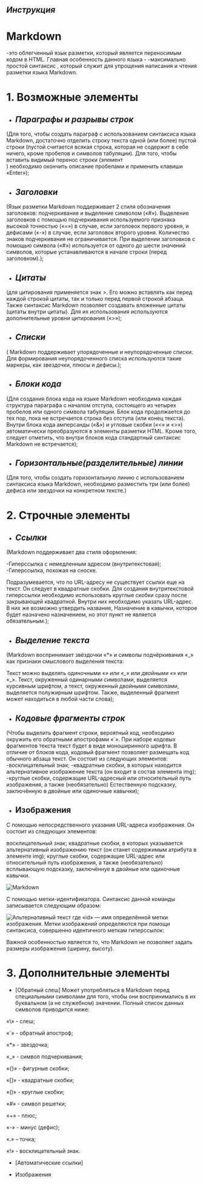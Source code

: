 ## *Инструкция*

# **Markdown**
 -это облегченный язык разметки, который является переносимым кодом в HTML. Главная особенность данного языка - -максимально простой синтаксис , который служит для упрощения написания и чтения разметки языка Markdown.

# 1. **Возможные элементы** 

* ## *Параграфы и разрывы строк* 
(Для того, чтобы создать параграф с использованием синтаксиса языка Markdown, достаточно отделить строку текста одной (или более) пустой строки (пустой считается всякая строка, которая не содержит в себе ничего, кроме пробелов и символов табуляции). Для того, чтобы вставить видимый перенос строки (элемент <br/>) необходимо окончить описание пробелами и применить клавиши «Enter»);

* ## *Заголовки* 
(Язык разметки Markdown поддерживает 2 стиля обозначения заголовков: подчеркивание и выделение символом («#»). Выделение заголовков с помощью подчеркивания используемого признака высокой точностью («=») в случае, если заголовок первого уровня, и дефисами («-») в случае, если заголовок второго уровня. Количество знаков подчеркивания не ограничивается. При выделении заголовков с помощью символа («#») используется от одного до шести значений символов, которые устанавливаются в начале строки (перед заголовком).);

* ## *Цитаты*
(для цитирования применяется знак >. Его можно вставлять как перед каждой строкой цитаты, так и только перед первой строкой абзаца. Также синтаксис Markdown позволяет создавать вложенные цитаты (цитаты внутри цитаты). Для их использования используются дополнительные уровни цитирования («>»);

* ## *Списки*
( Markdown поддерживает упорядоченные и неупорядоченные списки. Для формирования неупорядоченного списка используются такие маркеры, как звездочки, плюсы и дефисы.);

* ## *Блоки кода*
(Для создания блока кода на языке Markdown необходима каждая структура параграфа с началом отступа, состоящего из четырех пробелов или одного символа табуляции. Блок кода продолжается до тех пор, пока не встречается строка без отступа (или конец текста). Внутри блока кода амперсанды («&») и угловые скобки («<» и «>») автоматически преобразуются в элементы разметки HTML. Кроме того, следует отметить, что внутри блоков кода стандартный синтаксис Markdown не встречается);

* ## *Горизонтальные(разделительные) линии*
(Для того, чтобы создать горизонтальную линию с использованием синтаксиса языка Markdown, необходимо разместить три (или более) дефиса или звездочки на конкретном тексте.)

# 2. Строчные элементы

* ## *Ссылки*
(Markdown поддерживает два стиля оформления:

-Гиперссылка с немедленным адресом (внутритекстовая);
-Гиперссылка, похожая на сноске.

Подразумевается, что по URL-адресу не существует ссылки еще на текст. Он следует в квадратные скобки. Для создания внутритекстовой гиперссылки необходимо использовать круглые скобки сразу после закрывающей квадратной. Внутри них необходимо указать URL-адрес. В них же возможно утвердить название, Назначение в кавычки, которое будет назначено назначением, но этот пункт не является обязательным.);

* ## *Выделение текста*
(Markdown воспринимает звёздочки «*» и символы подчёркивания «_» как признаки смыслового выделения текста:

Текст можно выделять одиночными «*» или «_» или  двойными «*» или «_». Текст, окруженный одинарными символами, выделяется курсивным шрифтом, а текст, окруженный двойными символами, выделяется полужирным шрифтом. Также, выделенный фрагмент может находиться в любой части слова);

* ## *Кодовые фрагменты строк* 
(Чтобы выделить фрагмент строки, вероятный код, необходимо окружить его обратными апострофами «`». При наборе кодовых фрагментов текста текст будет в виде моноширинного шрифта. В отличие от блоков кода, кодовый фрагмент позволяет размещать код обычного абзаца текст. Он состоит из следующих элементов:
-восклицательный знак;
-квадратные скобки, в которых находится альтернативное изображение текста (он входит в состав элемента img);
-круглые скобки, содержащие URL-адресный или относительный путь изображения, а также (необязательно) Естественную подсказку, заключённую в двойные или одиночные кавычки); 

* ##  Изображения
С помощью непосредственного указания URL-адреса изображения. Oн состоит из следующих элементов:

восклицательный знак;
квадратные скобки, в которых указывается альтернативный изображению текст (он станет содержимым атрибута в элементе img);
круглые скобки, содержащие URL-адрес или относительный путь изображения, а также (необязательно) всплывающую подсказку, заключённуе в двойные или одиночные кавычки.

![Markdown](/markdown.png)

 С помощью метки-идентификатора. Синтаксис данной команды записывается следующим образом:

![Альтернативный текст][id]
где «id» — имя определённой метки изображения. Метки изображений определяются при помощи синтаксиса, совершенно идентичного меткам гиперссылок:

[id]: путь/к/изображению " "
Важной особенностью является то, что Markdown не позволяет задать размеры изображения (ширину, высоту).

# 3. Дополнительные элементы

* [Обратный слеш]
Может употребляться в Markdown перед специальными символами для того, чтобы они воспринимались в их буквальном (а не служебном) значении. Полный список данных символов приводится ниже:

«\» - слеш;

«`» - обратный апостроф;

«*» - звездочка;

«_» - символ подчеркивания;

«{}» - фигурные скобки;

«[]» - квадратные скобки;

«()» - круглые скобки;

«#» - символ решетки;

«+» - плюс;

«-» - минус (дефис);

«.» – точка;

«!» - восклицательный знак.
* [Автоматические ссылки]

* Изображения